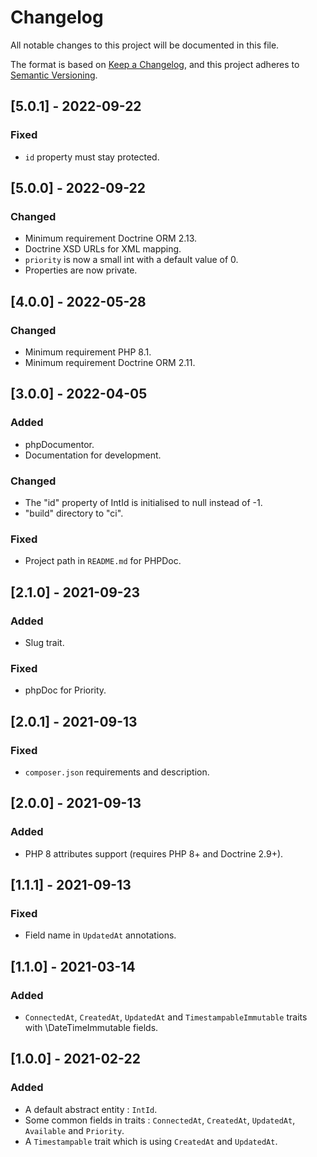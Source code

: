 # Changelog
All notable changes to this project will be documented in this file.

The format is based on [Keep a Changelog](https://keepachangelog.com/en/1.0.0/),
and this project adheres to [Semantic Versioning](https://semver.org/spec/v2.0.0.html).

## [5.0.1] - 2022-09-22
### Fixed
- `id` property must stay protected.

## [5.0.0] - 2022-09-22
### Changed
- Minimum requirement Doctrine ORM 2.13.
- Doctrine XSD URLs for XML mapping.
- `priority` is now a small int with a default value of 0.
- Properties are now private.

## [4.0.0] - 2022-05-28
### Changed
- Minimum requirement PHP 8.1.
- Minimum requirement Doctrine ORM 2.11.

## [3.0.0] - 2022-04-05
### Added
- phpDocumentor.
- Documentation for development.

### Changed
- The "id" property of IntId is initialised to null instead of -1.
- "build" directory to "ci".

### Fixed
- Project path in `README.md` for PHPDoc.

## [2.1.0] - 2021-09-23
### Added
- Slug trait.

### Fixed
- phpDoc for Priority.

## [2.0.1] - 2021-09-13
### Fixed
- `composer.json` requirements and description.

## [2.0.0] - 2021-09-13
### Added
- PHP 8 attributes support (requires PHP 8+ and Doctrine 2.9+).

## [1.1.1] - 2021-09-13
### Fixed
- Field name in `UpdatedAt` annotations.

## [1.1.0] - 2021-03-14
### Added
- `ConnectedAt`, `CreatedAt`, `UpdatedAt` and `TimestampableImmutable` traits with \DateTimeImmutable fields.

## [1.0.0] - 2021-02-22
### Added
- A default abstract entity : `IntId`.
- Some common fields in traits : `ConnectedAt`, `CreatedAt`, `UpdatedAt`, `Available` and `Priority`.
- A `Timestampable` trait which is using `CreatedAt` and `UpdatedAt`.
